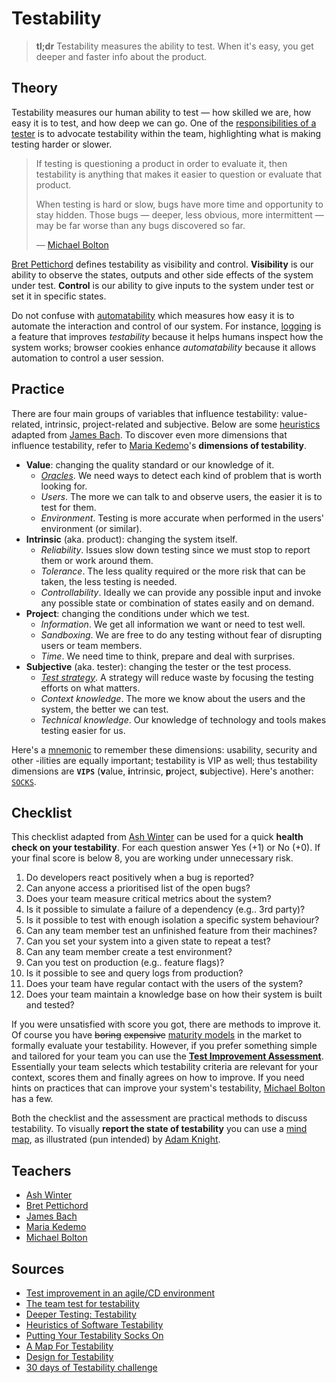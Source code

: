 # Testability

> **tl;dr** Testability measures the ability to test. When it's easy, you get deeper and faster info about the product.

## Theory

Testability measures our human ability to test — how skilled we are, how easy it is to test, and how deep we can go. One of the [responsibilities of a tester](/concepts/tester-responsibilities.md) is to advocate testability within the team, highlighting what is making testing harder or slower.

> If testing is questioning a product in order to evaluate it, then testability is anything that makes it easier to question or evaluate that product.
>
> When testing is hard or slow, bugs have more time and opportunity to stay hidden. Those bugs — deeper, less obvious, more intermittent — may be far worse than any bugs discovered so far.
>
> — [Michael Bolton](http://www.developsense.com/blog/2017/09/deeper-testing-3-testability/)

[Bret Pettichord](http://citeseerx.ist.psu.edu/viewdoc/download?doi=10.1.1.94.5966&rep=rep1&type=pdf) defines testability as visibility and control. **Visibility** is our ability to observe the states, outputs and other side effects of the system under test. **Control** is our ability to give inputs to the system under test or set it in specific states.

Do not confuse with [automatability](https://www.youtube.com/watch?v=gL8hmAH4ZGM) which measures how easy it is to automate the interaction and control of our system. For instance, [logging](/fields/logging.md) is a feature that improves _testability_ because it helps humans inspect how the system works; browser cookies enhance _automatability_ because it allows automation to control a user session.

## Practice

There are four main groups of variables that influence testability: value-related, intrinsic, project-related and subjective. Below are some [heuristics](/toolbox/heuristics.md) adapted from [James Bach](http://www.satisfice.com/tools/testable.pdf). To discover even more dimensions that influence testability, refer to [Maria Kedemo](https://mkedemo.wordpress.com/2015/11/22/dimensions-of-testability-v1-1/)'s **dimensions of testability**.

- **Value**: changing the quality standard or our knowledge of it.
  - [_Oracles_](/toolbox/oracles.md). We need ways to detect each kind of problem that is worth looking for.
  - _Users_. The more we can talk to and observe users, the easier it is to test for them.
  - _Environment_. Testing is more accurate when performed in the users' environment (or similar).
- **Intrinsic** (aka. product): changing the system itself.
  - _Reliability_. Issues slow down testing since we must stop to report them or work around them.
  - _Tolerance_. The less quality required or the more risk that can be taken, the less testing is needed.
  - _Controllability_. Ideally we can provide any possible input and invoke any possible state or combination of states easily and on demand.
- **Project**: changing the conditions under which we test.
  - _Information_. We get all information we want or need to test well.
  - _Sandboxing_. We are free to do any testing without fear of disrupting users or team members.
  - _Time_. We need time to think, prepare and deal with surprises.
- **Subjective** (aka. tester): changing the tester or the test process.
  - [_Test strategy_](/toolbox/test-strategy.md). A strategy will reduce waste by focusing the testing efforts on what matters.
  - _Context knowledge_. The more we know about the users and the system, the better we can test.
  - _Technical knowledge_. Our knowledge of technology and tools makes testing easier for us.

Here's a [mnemonic](/toolbox/mnemonics.md) to remember these dimensions: usability, security and other -ilities are equally important; testability is VIP as well; thus testability dimensions are **`VIPS`** (**v**alue, **i**ntrinsic, **p**roject, **s**ubjective). Here's another: [`SOCKS`](https://www.a-sisyphean-task.com/2012/07/putting-your-testability-socks-on.html).

## Checklist

This checklist adapted from [Ash Winter](https://testingisbelieving.blogspot.com/2017/08/the-team-test-for-testability.html) can be used for a quick **health check on your testability**. For each question answer Yes (+1) or No (+0). If your final score is below 8, you are working under unnecessary risk.

1. Do developers react positively when a bug is reported?
2. Can anyone access a prioritised list of the open bugs?
3. Does your team measure critical metrics about the system?
4. Is it possible to simulate a failure of a dependency (e.g.. 3rd party)?
5. Is it possible to test with enough isolation a specific system behaviour?
6. Can any team member test an unfinished feature from their machines?
7. Can you set your system into a given state to repeat a test?
8. Can any team member create a test environment?
9. Can you test on production (e.g.. feature flags)?
10. Is it possible to see and query logs from production?
11. Does your team have regular contact with the users of the system?
12. Does your team maintain a knowledge base on how their system is built and tested?

If you were unsatisfied with score you got, there are methods to improve it. Of course you have ~~boring~~ ~~expensive~~ [maturity models](https://www.tmmi.org/tmmi-documents/#) in the market to formally evaluate your testability. However, if you prefer something simple and tailored for your team you can use the [**Test Improvement Assessment**](http://www.huibschoots.nl/wordpress/wp-content/uploads/2017/02/Test-Improvement-Huib-Schoots-Joep-Schuurkes.pdf). Essentially your team selects which testability criteria are relevant for your context, scores them and finally agrees on how to improve. If you need hints on practices that can improve your system's testability, [Michael Bolton](http://www.developsense.com/blog/2009/07/testability/) has a few.

Both the checklist and the assessment are practical methods to discuss testability. To visually **report the state of testability** you can use a [mind map](/toolbox/note-taking.md), as illustrated (pun intended) by [Adam Knight](https://www.a-sisyphean-task.com/2014/07/a-map-for-testability.html).

## Teachers

- [Ash Winter](https://testingisbelieving.blogspot.com/2019/02/ask-me-anything-testability.html)
- [Bret Pettichord](http://www.pettichord.com/)
- [James Bach](https://vimeo.com/78912852)
- [Maria Kedemo](https://mkedemo.wordpress.com/2015/11/22/dimensions-of-testability-v1-1/)
- [Michael Bolton](http://www.developsense.com/blog/category/testability/)

## Sources

- [Test improvement in an agile/CD environment](http://www.huibschoots.nl/wordpress/?p=2543)
- [The team test for testability](https://testingisbelieving.blogspot.com/2017/08/the-team-test-for-testability.html)
- [Deeper Testing: Testability](http://www.developsense.com/blog/2017/09/deeper-testing-3-testability/)
- [Heuristics of Software Testability](http://www.satisfice.com/tools/testable.pdf)
- [Putting Your Testability Socks On](https://www.a-sisyphean-task.com/2012/07/putting-your-testability-socks-on.html)
- [A Map For Testability](https://www.a-sisyphean-task.com/2014/07/a-map-for-testability.html)
- [Design for Testability](http://citeseerx.ist.psu.edu/viewdoc/download?doi=10.1.1.94.5966&rep=rep1&type=pdf)
- [30 days of Testability challenge](https://dojo.ministryoftesting.com/dojo/lessons/30-days-of-testability)
